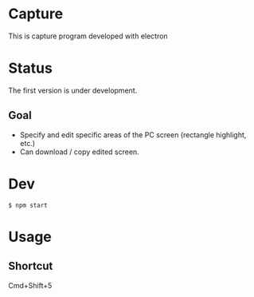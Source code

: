 # Capture
This is capture program developed with electron

# Status
The first version is under development.
## Goal
- Specify and edit specific areas of the PC screen (rectangle highlight, etc.)
- Can download / copy edited screen.

# Dev
```
$ npm start
```

# Usage
## Shortcut
Cmd+Shift+5
